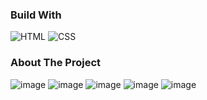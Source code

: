 <h3>Build With</h3>

![HTML](https://img.shields.io/badge/HTML-239120?style=for-the-badge&logo=html5&logoColor=white)
![CSS](https://img.shields.io/badge/CSS-239120?&style=for-the-badge&logo=css3&logoColor=white)

<h3>About The Project</h3>

![image](https://user-images.githubusercontent.com/64991411/119262841-5dc49000-bbe5-11eb-8de5-3f54b9ebecae.png)
![image](https://user-images.githubusercontent.com/64991411/119262865-6917bb80-bbe5-11eb-9b79-8758a3bb7b49.png)
![image](https://user-images.githubusercontent.com/64991411/119262877-6fa63300-bbe5-11eb-83b7-f2af2cbb34ad.png)
![image](https://user-images.githubusercontent.com/64991411/119262882-73d25080-bbe5-11eb-8a00-7b995da1f52b.png)
![image](https://user-images.githubusercontent.com/64991411/119262898-80ef3f80-bbe5-11eb-9c51-1df016ca9e71.png)

